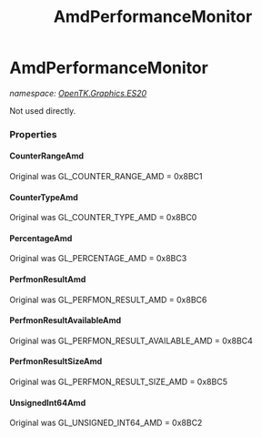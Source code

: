 ﻿---
title: AmdPerformanceMonitor
---

# AmdPerformanceMonitor
_namespace: [OpenTK.Graphics.ES20](N-OpenTK.Graphics.ES20.html)_

Not used directly.



### Properties

#### CounterRangeAmd
Original was GL_COUNTER_RANGE_AMD = 0x8BC1
#### CounterTypeAmd
Original was GL_COUNTER_TYPE_AMD = 0x8BC0
#### PercentageAmd
Original was GL_PERCENTAGE_AMD = 0x8BC3
#### PerfmonResultAmd
Original was GL_PERFMON_RESULT_AMD = 0x8BC6
#### PerfmonResultAvailableAmd
Original was GL_PERFMON_RESULT_AVAILABLE_AMD = 0x8BC4
#### PerfmonResultSizeAmd
Original was GL_PERFMON_RESULT_SIZE_AMD = 0x8BC5
#### UnsignedInt64Amd
Original was GL_UNSIGNED_INT64_AMD = 0x8BC2

